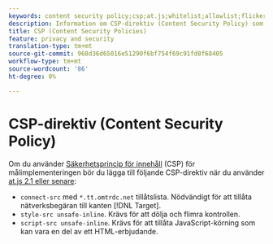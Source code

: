 ```yaml
---
keywords: content security policy;csp;at.js;whitelist;allowlist;flicker;pre-hide;pre-hiding;prehiding
description: Information om CSP-direktiv (Content Security Policy) som du bör lägga till när du använder Adobe Target at.js 2.1 eller senare.
title: CSP (Content Security Policies)
feature: privacy and security
translation-type: tm+mt
source-git-commit: 968d36d65016e51290f6bf754f69c91fd8f68405
workflow-type: tm+mt
source-wordcount: '86'
ht-degree: 0%

---
```



# CSP-direktiv (Content Security Policy)

Om du använder [Säkerhetsprincip för innehåll](https://en.wikipedia.org/wiki/Content_Security_Policy) (CSP) för målimplementeringen bör du lägga till följande CSP-direktiv när du använder [at.js 2.1 eller senare](/help/c-implementing-target/c-implementing-target-for-client-side-web/target-atjs-versions.md):

* `connect-src` med  `*.tt.omtrdc.net` tillåtslista. Nödvändigt för att tillåta nätverksbegäran till kanten [!DNL Target].
* `style-src unsafe-inline`. Krävs för att dölja och flimra kontrollen.
* `script-src unsafe-inline`.  Krävs för att tillåta JavaScript-körning som kan vara en del av ett HTML-erbjudande.
